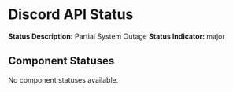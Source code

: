 # Discord API Status
**Status Description:** Partial System Outage
**Status Indicator:** major

## Component Statuses
No component statuses available.
